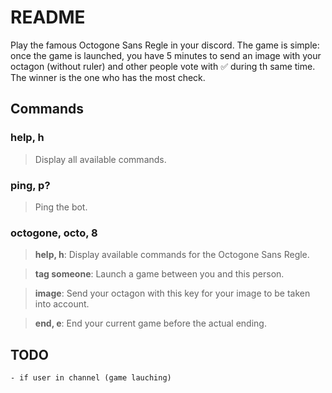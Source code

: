 # README

Play the famous Octogone Sans Regle in your discord.
The game is simple: once the game is launched, you have 5 minutes to send an image with your octagon (without ruler) and other people vote with ✅ during th same time. The winner is the one who has the most check.

## Commands

### help, h

> Display all available commands.

### ping, p?

> Ping the bot.

### octogone, octo, 8
> **help, h**:		Display available commands for the Octogone Sans Regle.

> **tag someone**:	Launch a game between you and this person.

> **image**:		Send your octagon with this key for your image to be taken into account.

> **end, e**:		End your current game before the actual ending.

## TODO
	- if user in channel (game lauching)
